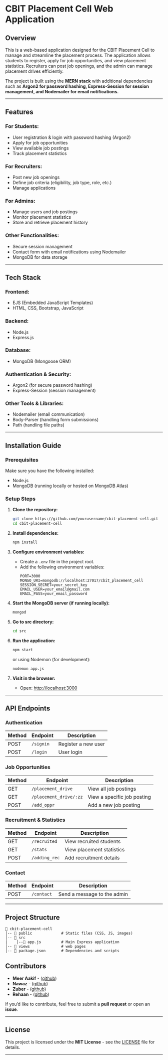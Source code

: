 # CBIT Placement Cell Web Application

## Overview
This is a web-based application designed for the CBIT Placement Cell to manage and streamline the placement process. The application allows students to register, apply for job opportunities, and view placement statistics. Recruiters can post job openings, and the admin can manage placement drives efficiently.

The project is built using the **MERN stack** with additional dependencies such as **Argon2 for password hashing, Express-Session for session management, and Nodemailer for email notifications.**

---

## Features

### **For Students:**
- User registration & login with password hashing (Argon2)
- Apply for job opportunities
- View available job postings
- Track placement statistics

### **For Recruiters:**
- Post new job openings
- Define job criteria (eligibility, job type, role, etc.)
- Manage applications

### **For Admins:**
- Manage users and job postings
- Monitor placement statistics
- Store and retrieve placement history

### **Other Functionalities:**
- Secure session management
- Contact form with email notifications using Nodemailer
- MongoDB for data storage

---

## Tech Stack

### **Frontend:**
- EJS (Embedded JavaScript Templates)
- HTML, CSS, Bootstrap, JavaScript

### **Backend:**
- Node.js
- Express.js

### **Database:**
- MongoDB (Mongoose ORM)

### **Authentication & Security:**
- Argon2 (for secure password hashing)
- Express-Session (session management)

### **Other Tools & Libraries:**
- Nodemailer (email communication)
- Body-Parser (handling form submissions)
- Path (handling file paths)

---

## Installation Guide

### **Prerequisites**
Make sure you have the following installed:
- Node.js
- MongoDB (running locally or hosted on MongoDB Atlas)

### **Setup Steps**

1. **Clone the repository:**
   ```sh
   git clone https://github.com/yourusername/cbit-placement-cell.git
   cd cbit-placement-cell
   ```

2. **Install dependencies:**
   ```sh
   npm install
   ```

3. **Configure environment variables:**
   - Create a `.env` file in the project root.
   - Add the following environment variables:
     ```env
     PORT=3000
     MONGO_URI=mongodb://localhost:27017/cbit_placement_cell
     SESSION_SECRET=your_secret_key
     EMAIL_USER=your_email@gmail.com
     EMAIL_PASS=your_email_password
     ```

4. **Start the MongoDB server (if running locally):**
   ```sh
   mongod
   ```
5. **Go to src directory:**
   ```sh
   cd src
   ```

6. **Run the application:**
   ```sh
   npm start
   ```
   or using Nodemon (for development):
   ```sh
   nodemon app.js
   ```

7. **Visit in the browser:**
   - Open: [http://localhost:3000](http://localhost:3000)

---

## API Endpoints

### **Authentication**
| Method | Endpoint  | Description |
|--------|----------|-------------|
| POST   | `/signin` | Register a new user |
| POST   | `/login` | User login |

### **Job Opportunities**
| Method | Endpoint  | Description |
|--------|----------|-------------|
| GET   | `/placement_drive` | View all job postings |
| GET   | `/placement_drive/:zz` | View a specific job posting |
| POST  | `/add_oppr` | Add a new job posting |

### **Recruitment & Statistics**
| Method | Endpoint  | Description |
|--------|----------|-------------|
| GET   | `/recruited` | View recruited students |
| GET   | `/stats` | View placement statistics |
| POST  | `/adding_rec` | Add recruitment details |

### **Contact**
| Method | Endpoint  | Description |
|--------|----------|-------------|
| POST  | `/contact` | Send a message to the admin |

---

## Project Structure
```
📁 cbit-placement-cell
│-- 📁 public             # Static files (CSS, JS, images)
│-- 📁 src
|    │--📄 app.js         # Main Express application
│-- 📁 views              # web pages
│-- 📄 package.json       # Dependencies and scripts
```


## Contributors
- **Meer Aakif** - ([github](https://github.com/meer-aakif-33))
- **Nawaz** - ([github](https://github.com/mrranger939))
- **Zuber** - ([github](https://github.com/akheel-zuber))
- **Rehaan** - ([github](https://github.com/Rehaan-345))


If you’d like to contribute, feel free to submit a **pull request** or open an **issue**.

---

## License
This project is licensed under the **MIT License** - see the [LICENSE](LICENSE) file for details.

---
